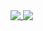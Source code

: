 
<a href="https://github.com/wirekang">
  <img align="top" src="https://github-readme-stats.vercel.app/api?username=wirekang&include_all_commits=true&count_private=true&show_icons=true&theme=dark" />
</a>
<a href="https://github.com/wirekang">
  <img align="top" src="https://github-readme-stats.vercel.app/api/top-langs/?username=wirekang&exclude_repo=blog,jetbrain-settings,nvim,vim,profile&langs_count=3&theme=dark" />
</a>
